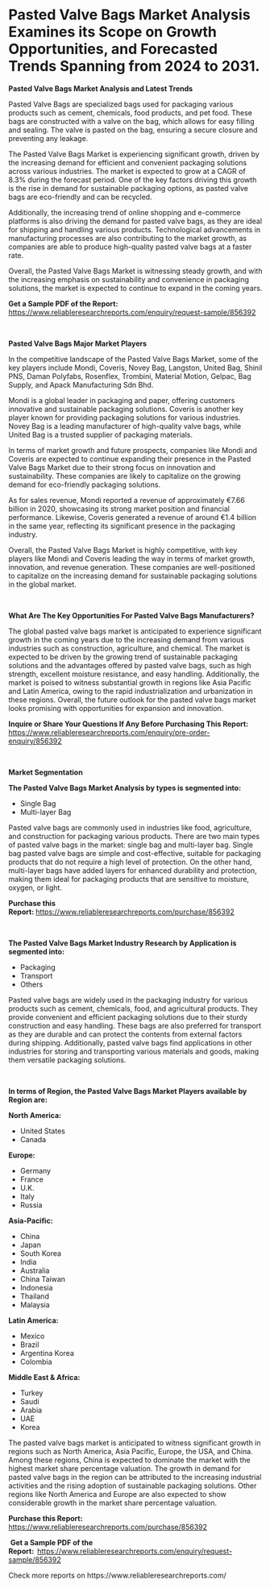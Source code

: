 <p><h1>Pasted Valve Bags Market Analysis Examines its Scope on Growth Opportunities, and Forecasted Trends Spanning from 2024 to 2031.</h1></p><p><strong>Pasted Valve Bags Market Analysis and Latest Trends</strong></p>
<p><p>Pasted Valve Bags are specialized bags used for packaging various products such as cement, chemicals, food products, and pet food. These bags are constructed with a valve on the bag, which allows for easy filling and sealing. The valve is pasted on the bag, ensuring a secure closure and preventing any leakage.</p><p>The Pasted Valve Bags Market is experiencing significant growth, driven by the increasing demand for efficient and convenient packaging solutions across various industries. The market is expected to grow at a CAGR of 8.3% during the forecast period. One of the key factors driving this growth is the rise in demand for sustainable packaging options, as pasted valve bags are eco-friendly and can be recycled.</p><p>Additionally, the increasing trend of online shopping and e-commerce platforms is also driving the demand for pasted valve bags, as they are ideal for shipping and handling various products. Technological advancements in manufacturing processes are also contributing to the market growth, as companies are able to produce high-quality pasted valve bags at a faster rate.</p><p>Overall, the Pasted Valve Bags Market is witnessing steady growth, and with the increasing emphasis on sustainability and convenience in packaging solutions, the market is expected to continue to expand in the coming years.</p></p>
<p><strong>Get a Sample PDF of the Report:&nbsp;</strong> <a href="https://www.reliableresearchreports.com/enquiry/request-sample/856392">https://www.reliableresearchreports.com/enquiry/request-sample/856392</a></p>
<p>&nbsp;</p>
<p><strong>Pasted Valve Bags Major Market Players</strong></p>
<p><p>In the competitive landscape of the Pasted Valve Bags Market, some of the key players include Mondi, Coveris, Novey Bag, Langston, United Bag, Shinil PNS, Daman Polyfabs, Rosenflex, Trombini, Material Motion, Gelpac, Bag Supply, and Apack Manufacturing Sdn Bhd.</p><p>Mondi is a global leader in packaging and paper, offering customers innovative and sustainable packaging solutions. Coveris is another key player known for providing packaging solutions for various industries. Novey Bag is a leading manufacturer of high-quality valve bags, while United Bag is a trusted supplier of packaging materials.</p><p>In terms of market growth and future prospects, companies like Mondi and Coveris are expected to continue expanding their presence in the Pasted Valve Bags Market due to their strong focus on innovation and sustainability. These companies are likely to capitalize on the growing demand for eco-friendly packaging solutions.</p><p>As for sales revenue, Mondi reported a revenue of approximately €7.66 billion in 2020, showcasing its strong market position and financial performance. Likewise, Coveris generated a revenue of around €1.4 billion in the same year, reflecting its significant presence in the packaging industry.</p><p>Overall, the Pasted Valve Bags Market is highly competitive, with key players like Mondi and Coveris leading the way in terms of market growth, innovation, and revenue generation. These companies are well-positioned to capitalize on the increasing demand for sustainable packaging solutions in the global market.</p></p>
<p>&nbsp;</p>
<p><strong>What Are The Key Opportunities For Pasted Valve Bags Manufacturers?</strong></p>
<p><p>The global pasted valve bags market is anticipated to experience significant growth in the coming years due to the increasing demand from various industries such as construction, agriculture, and chemical. The market is expected to be driven by the growing trend of sustainable packaging solutions and the advantages offered by pasted valve bags, such as high strength, excellent moisture resistance, and easy handling. Additionally, the market is poised to witness substantial growth in regions like Asia Pacific and Latin America, owing to the rapid industrialization and urbanization in these regions. Overall, the future outlook for the pasted valve bags market looks promising with opportunities for expansion and innovation.</p></p>
<p><strong>Inquire or Share Your Questions If Any Before Purchasing This Report:</strong> <a href="https://www.reliableresearchreports.com/enquiry/pre-order-enquiry/856392">https://www.reliableresearchreports.com/enquiry/pre-order-enquiry/856392</a></p>
<p>&nbsp;</p>
<p><strong>Market Segmentation</strong></p>
<p><strong>The Pasted Valve Bags Market Analysis by types is segmented into:</strong></p>
<p><ul><li>Single Bag</li><li>Multi-layer Bag</li></ul></p>
<p><p>Pasted valve bags are commonly used in industries like food, agriculture, and construction for packaging various products. There are two main types of pasted valve bags in the market: single bag and multi-layer bag. Single bag pasted valve bags are simple and cost-effective, suitable for packaging products that do not require a high level of protection. On the other hand, multi-layer bags have added layers for enhanced durability and protection, making them ideal for packaging products that are sensitive to moisture, oxygen, or light.</p></p>
<p><strong>Purchase this Report:&nbsp;</strong><a href="https://www.reliableresearchreports.com/purchase/856392">https://www.reliableresearchreports.com/purchase/856392</a></p>
<p>&nbsp;</p>
<p><strong>The Pasted Valve Bags Market Industry Research by Application is segmented into:</strong></p>
<p><ul><li>Packaging</li><li>Transport</li><li>Others</li></ul></p>
<p><p>Pasted valve bags are widely used in the packaging industry for various products such as cement, chemicals, food, and agricultural products. They provide convenient and efficient packaging solutions due to their sturdy construction and easy handling. These bags are also preferred for transport as they are durable and can protect the contents from external factors during shipping. Additionally, pasted valve bags find applications in other industries for storing and transporting various materials and goods, making them versatile packaging solutions.</p></p>
<p>&nbsp;</p>
<p><strong>In terms of Region, the Pasted Valve Bags Market Players available by Region are:</strong></p>
<p>
    <p> <strong> North America: </strong>
        <ul>
            <li>United States</li>
            <li>Canada</li>
        </ul>
        </p> 
    <p> <strong> Europe: </strong>
        <ul>
            <li>Germany</li>
            <li>France</li>
            <li>U.K.</li>
            <li>Italy</li>
            <li>Russia</li>
        </ul>
        </p> 
    <p> <strong> Asia-Pacific: </strong>
        <ul>
            <li>China</li>
            <li>Japan</li>
            <li>South Korea</li>
            <li>India</li>
            <li>Australia</li>
            <li>China Taiwan</li>
            <li>Indonesia</li>
            <li>Thailand</li>
            <li>Malaysia</li>
        </ul>
        </p> 
    <p> <strong> Latin America: </strong>
        <ul>
            <li>Mexico</li>
            <li>Brazil</li>
            <li>Argentina Korea</li>
            <li>Colombia</li>
        </ul>
        </p> 
    <p> <strong> Middle East & Africa: </strong>
        <ul>
            <li>Turkey</li>
            <li>Saudi</li>
            <li>Arabia</li>
            <li>UAE</li>
            <li>Korea</li>
        </ul>
    </p>
    </p>
<p><p>The pasted valve bags market is anticipated to witness significant growth in regions such as North America, Asia Pacific, Europe, the USA, and China. Among these regions, China is expected to dominate the market with the highest market share percentage valuation. The growth in demand for pasted valve bags in the region can be attributed to the increasing industrial activities and the rising adoption of sustainable packaging solutions. Other regions like North America and Europe are also expected to show considerable growth in the market share percentage valuation.</p></p>
<p><strong>Purchase this Report: </strong><a href="https://www.reliableresearchreports.com/purchase/856392">https://www.reliableresearchreports.com/purchase/856392</a></p>
<p>&nbsp;<strong>Get a Sample PDF of the Report:&nbsp;&nbsp;</strong><a href="https://www.reliableresearchreports.com/enquiry/request-sample/856392">https://www.reliableresearchreports.com/enquiry/request-sample/856392</a></p>
<p><strong></strong></p>
<p>Check more reports on https://www.reliableresearchreports.com/</p>
